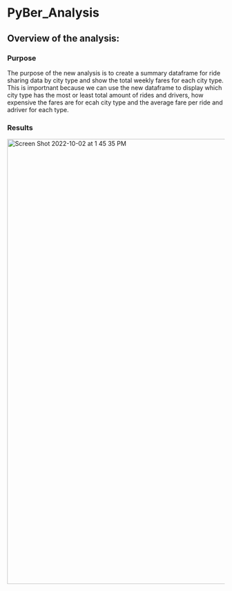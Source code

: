 # PyBer_Analysis

## Overview of the analysis:

### Purpose
The purpose of the new analysis is to create a summary dataframe for ride sharing data by city type and show the total weekly fares for each city type. This is importnant because we can use the new dataframe to display which city type has the most or least total amount of rides and drivers, how expensive the fares are for ecah city type and the average fare per ride and adriver for each type. 

### Results
<img width="1029" alt="Screen Shot 2022-10-02 at 1 45 35 PM" src="https://user-images.githubusercontent.com/110268006/193468411-57fa5194-25e6-4a6f-bf00-77bbbdefd7a7.png">
